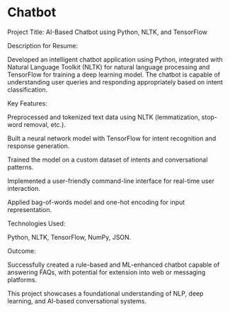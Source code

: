 # Chatbot

Project Title: AI-Based Chatbot using Python, NLTK, and TensorFlow


Description for Resume:

Developed an intelligent chatbot application using Python, integrated with Natural Language Toolkit (NLTK) for natural language processing and TensorFlow for training a deep learning model.
The chatbot is capable of understanding user queries and responding appropriately based on intent classification.

Key Features:


Preprocessed and tokenized text data using NLTK (lemmatization, stop-word removal, etc.).

Built a neural network model with TensorFlow for intent recognition and response generation.

Trained the model on a custom dataset of intents and conversational patterns.

Implemented a user-friendly command-line interface for real-time user interaction.

Applied bag-of-words model and one-hot encoding for input representation.




Technologies Used:

Python, NLTK, TensorFlow, NumPy, JSON.



Outcome:

Successfully created a rule-based and ML-enhanced chatbot capable of answering FAQs, with potential for extension into web or messaging platforms.

This project showcases a foundational understanding of NLP, deep learning, and AI-based conversational systems.






